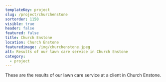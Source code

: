 ```yaml
---
templateKey: project
slug: /project/churchenstone
sortorder: 1150
visible: true
header: false
featured: false
title: Church Enstone
location: Church Enstone
featuredimage: /img/churchenstone.jpeg
alt: Results of our lawn care service in Church Enstone
category:
  - project
---
```

These are the results of our lawn care service at a client in Church Enstone.


